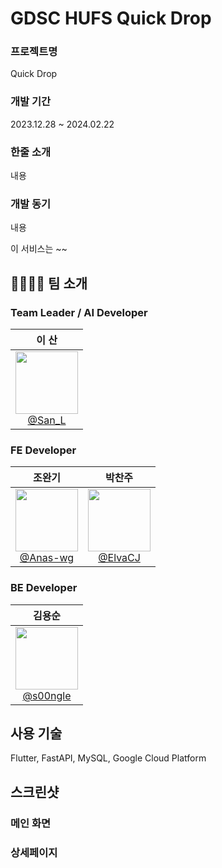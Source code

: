 # GDSC HUFS Quick Drop

### 프로젝트명
Quick Drop
### 개발 기간
2023.12.28 ~ 2024.02.22
### 한줄 소개
내용
### 개발 동기
내용

이 서비스는 ~~

## 👨‍👩‍👧‍👦 팀 소개
### Team Leader / AI Developer
| **이 산** |
| :------: |
| [<img src="https://avatars.githubusercontent.com/u/?v=4" height=100 width=100> <br/> @San_L](https://github.com/San_L) |

### FE Developer
| **조완기** | **박찬주** |
| :------: | :------:  |
| [<img src="https://avatars.githubusercontent.com/u/?v=4" height=100 width=100> <br/> @Anas-wg](https://github.com/Anas-wg) | [<img src="https://avatars.githubusercontent.com/u/?v=4" height=100 width=100> <br/> @ElvaCJ](https://github.com/ElvaCJ) |

### BE Developer
| **김용순** |
| :------: |
| [<img src="https://avatars.githubusercontent.com/u/?v=4" height=100 width=100> <br/> @s00ngle](https://github.com/s00ngle) |

## 사용 기술
Flutter, FastAPI, MySQL, Google Cloud Platform

## 스크린샷
### 메인 화면



### 상세페이지


